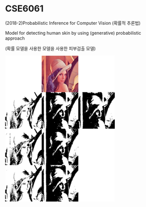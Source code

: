 # CSE6061
(2018-2)Probabilistic Inference for Computer Vision (확률적 추론법)

Model for detecting human skin by using (generative) probabilistic approach

(확률 모델을 사용한 모델을 사용한 피부검출 모델)

<img src="./img1.png" width="70%" height="70%">
